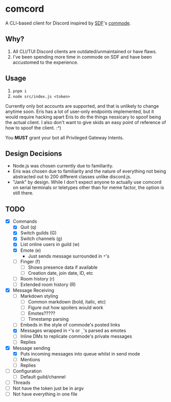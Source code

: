 # comcord
A CLI-based client for Discord inspired by [SDF](https://sdf.org)'s [commode](https://sdf.org/?tutorials/comnotirc).

## Why?
1. All CLI/TUI Discord clients are outdated/unmaintained or have flaws.
2. I've been spending more time in commode on SDF and have been accustomed to the experience.

## Usage
1. `pnpm i`
2. `node src/index.js <token>`

Currently only bot accounts are supported, and that is unlikely to change anytime soon.
Eris has a lot of user-only endpoints implemented, but it would require hacking apart Eris to do the things nessicary to spoof being the actual client.
I also don't want to give skids an easy point of reference of how to spoof the client. :^)

You **MUST** grant your bot all Privileged Gateway Intents.

## Design Decisions
* Node.js was chosen currently due to familiarity.
* Eris was chosen due to familiarity and the nature of everything not being abstracted out to 200 different classes unlike discord.js.
* "Jank" by design. While I don't expect anyone to actually use comcord on serial terminals or teletypes other than for meme factor, the option is still there.

## TODO
- [x] Commands
  - [x] Quit (q)
  - [x] Switch guilds (G)
  - [x] Switch channels (g)
  - [x] List online users in guild (w)
  - [x] Emote (e)
    - Just sends message surrounded in `*`'s
  - [ ] Finger (f)
    - [ ] Shows presence data if available
    - [ ] Creation date, join date, ID, etc
  - [ ] Room history (r)
  - [ ] Extended room history (R)
- [x] Message Receiving
  - [ ] Markdown styling
    - [ ] Common markdown (bold, italic, etc)
    - [ ] Figure out how spoilers would work
    - [ ] Emotes?????
    - [ ] Timestamp parsing
  - [ ] Embeds in the style of commode's posted links
  - [x] Messages wrapped in `*`'s or `_`'s parsed as emotes
  - [ ] Inline DMs to replicate commode's private messages
  - [ ] Replies
- [x] Message sending
  - [x] Puts incoming messages into queue whilst in send mode
  - [ ] Mentions
  - [ ] Replies
- [ ] Configuration
  - [ ] Default guild/channel
- [ ] Threads
- [ ] Not have the token just be in argv
- [ ] Not have everything in one file
